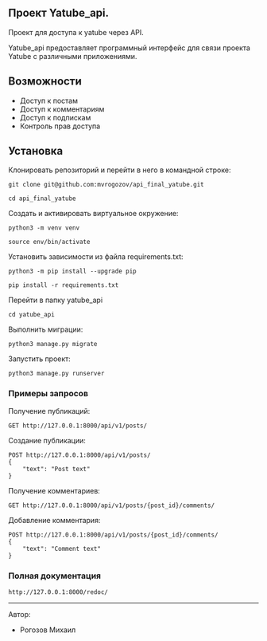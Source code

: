 ## Проект Yatube_api.
Проект для доступа к yatube через API.

Yatube_api предоставляет программный интерфейс для связи проекта Yatube с различными приложениями.

## Возможности

- Доступ к постам
- Доступ к комментариям
- Доступ к подпискам
- Контроль прав доступа

## Установка

Клонировать репозиторий и перейти в него в командной строке:
```
git clone git@github.com:mvrogozov/api_final_yatube.git
```
```
cd api_final_yatube
```

Cоздать и активировать виртуальное окружение:

```
python3 -m venv venv
```

```
source env/bin/activate
```

Установить зависимости из файла requirements.txt:

```
python3 -m pip install --upgrade pip
```

```
pip install -r requirements.txt
```

Перейти в папку yatube_api

```
cd yatube_api
```

Выполнить миграции:

```
python3 manage.py migrate
```

Запустить проект:

```
python3 manage.py runserver
```

### Примеры запросов

Получение публикаций:
```
GET http://127.0.0.1:8000/api/v1/posts/
```
Создание публикации:
```
POST http://127.0.0.1:8000/api/v1/posts/
{
    "text": "Post text"
}
```
Получение комментариев:
```
GET http://127.0.0.1:8000/api/v1/posts/{post_id}/comments/
```
Добавление комментария:
```
POST http://127.0.0.1:8000/api/v1/posts/{post_id}/comments/
{
    "text": "Comment text"
}
```

### Полная документация
```
http://127.0.0.1:8000/redoc/
```


***
Автор:
* Рогозов Михаил